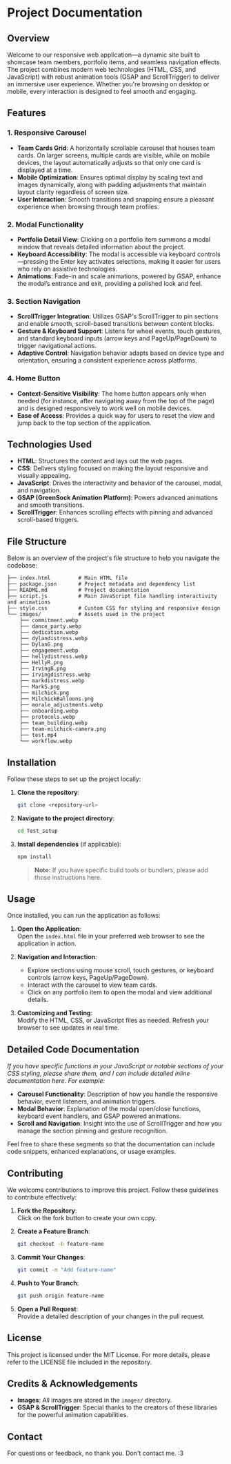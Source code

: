 # Project Documentation

## Overview

Welcome to our responsive web application—a dynamic site built to showcase team members, portfolio items, and seamless navigation effects. The project combines modern web technologies (HTML, CSS, and JavaScript) with robust animation tools (GSAP and ScrollTrigger) to deliver an immersive user experience. Whether you're browsing on desktop or mobile, every interaction is designed to feel smooth and engaging.

## Features

### 1. Responsive Carousel

- **Team Cards Grid**: A horizontally scrollable carousel that houses team cards. On larger screens, multiple cards are visible, while on mobile devices, the layout automatically adjusts so that only one card is displayed at a time.
- **Mobile Optimization**: Ensures optimal display by scaling text and images dynamically, along with padding adjustments that maintain layout clarity regardless of screen size.
- **User Interaction**: Smooth transitions and snapping ensure a pleasant experience when browsing through team profiles.

### 2. Modal Functionality

- **Portfolio Detail View**: Clicking on a portfolio item summons a modal window that reveals detailed information about the project.
- **Keyboard Accessibility**: The modal is accessible via keyboard controls—pressing the Enter key activates selections, making it easier for users who rely on assistive technologies.
- **Animations**: Fade-in and scale animations, powered by GSAP, enhance the modal’s entrance and exit, providing a polished look and feel.

### 3. Section Navigation

- **ScrollTrigger Integration**: Utilizes GSAP's ScrollTrigger to pin sections and enable smooth, scroll-based transitions between content blocks.
- **Gesture & Keyboard Support**: Listens for wheel events, touch gestures, and standard keyboard inputs (arrow keys and PageUp/PageDown) to trigger navigational actions.
- **Adaptive Control**: Navigation behavior adapts based on device type and orientation, ensuring a consistent experience across platforms.

### 4. Home Button

- **Context-Sensitive Visibility**: The home button appears only when needed (for instance, after navigating away from the top of the page) and is designed responsively to work well on mobile devices.
- **Ease of Access**: Provides a quick way for users to reset the view and jump back to the top section of the application.

## Technologies Used

- **HTML**: Structures the content and lays out the web pages.
- **CSS**: Delivers styling focused on making the layout responsive and visually appealing.
- **JavaScript**: Drives the interactivity and behavior of the carousel, modal, and navigation.
- **GSAP (GreenSock Animation Platform)**: Powers advanced animations and smooth transitions.
- **ScrollTrigger**: Enhances scrolling effects with pinning and advanced scroll-based triggers.

## File Structure

Below is an overview of the project's file structure to help you navigate the codebase:

```
├── index.html         # Main HTML file
├── package.json       # Project metadata and dependency list
├── README.md          # Project documentation
├── script.js          # Main JavaScript file handling interactivity and animations
├── style.css          # Custom CSS for styling and responsive design
└── images/            # Assets used in the project
    ├── commitment.webp
    ├── dance_party.webp
    ├── dedication.webp
    ├── dylandistress.webp
    ├── DylanG.png
    ├── engagement.webp
    ├── hellydistress.webp
    ├── HellyR.png
    ├── IrvingB.png
    ├── irvingdistress.webp
    ├── markdistress.webp
    ├── MarkS.png
    ├── milchick.png
    ├── MilchickBalloons.png
    ├── morale_adjustments.webp
    ├── onboarding.webp
    ├── protocols.webp
    ├── team_building.webp
    ├── team-milchick-camera.png
    ├── test.mp4
    └── workflow.webp
```

## Installation

Follow these steps to set up the project locally:

1. **Clone the repository**:

   ```bash
   git clone <repository-url>
   ```

2. **Navigate to the project directory**:

   ```bash
   cd Test_setup
   ```

3. **Install dependencies** (if applicable):

   ```bash
   npm install
   ```

   > **Note:** If you have specific build tools or bundlers, please add those instructions here.

## Usage

Once installed, you can run the application as follows:

1. **Open the Application**:  
   Open the `index.html` file in your preferred web browser to see the application in action.

2. **Navigation and Interaction**:  
   - Explore sections using mouse scroll, touch gestures, or keyboard controls (arrow keys, PageUp/PageDown).
   - Interact with the carousel to view team cards.
   - Click on any portfolio item to open the modal and view additional details.

3. **Customizing and Testing**:  
   Modify the HTML, CSS, or JavaScript files as needed. Refresh your browser to see updates in real time.

## Detailed Code Documentation

*If you have specific functions in your JavaScript or notable sections of your CSS styling, please share them, and I can include detailed inline documentation here. For example:*
- **Carousel Functionality**: Description of how you handle the responsive behavior, event listeners, and animation triggers.
- **Modal Behavior**: Explanation of the modal open/close functions, keyboard event handlers, and GSAP powered animations.
- **Scroll and Navigation**: Insight into the use of ScrollTrigger and how you manage the section pinning and gesture recognition.

Feel free to share these segments so that the documentation can include code snippets, enhanced explanations, or usage examples.

## Contributing

We welcome contributions to improve this project. Follow these guidelines to contribute effectively:

1. **Fork the Repository**:  
   Click on the fork button to create your own copy.
   
2. **Create a Feature Branch**:

   ```bash
   git checkout -b feature-name
   ```

3. **Commit Your Changes**:

   ```bash
   git commit -m "Add feature-name"
   ```

4. **Push to Your Branch**:

   ```bash
   git push origin feature-name
   ```

5. **Open a Pull Request**:  
   Provide a detailed description of your changes in the pull request.

## License

This project is licensed under the MIT License. For more details, please refer to the LICENSE file included in the repository.

## Credits & Acknowledgements

- **Images**: All images are stored in the `images/` directory.
- **GSAP & ScrollTrigger**: Special thanks to the creators of these libraries for the powerful animation capabilities.

## Contact
For questions or feedback, no thank you. Don't contact me. :3